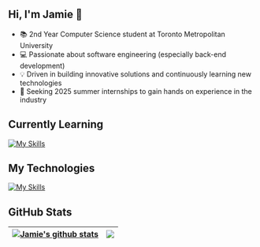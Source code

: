 ## Hi, I'm Jamie 👋
- 📚 2nd Year Computer Science student at Toronto Metropolitan University
- 💻 Passionate about software engineering (especially back-end development) 
- 💡 Driven in building innovative solutions and continuously learning new technologies
- 💼 Seeking 2025 summer internships to gain hands on experience in the industry

## Currently Learning
[![My Skills](https://skillicons.dev/icons?i=c,cpp,postgres,pytorch,spring)](https://skillicons.dev)

## My Technologies
[![My Skills](https://skillicons.dev/icons?i=js,py,java,html,css,nodejs,react,mongo)](https://skillicons.dev)

## GitHub Stats
| <a href="https://github-readme-stats.vercel.app/api?username=jchiu21&theme=tokyonight"><img align="center" src="https://github-readme-stats.vercel.app/api?username=jchiu21&show_icons=true&include_all_commits=true&theme=tokyonight&hide_border=true" alt="Jamie's github stats" /></a> | <a href="https://github-readme-stats.vercel.app/api/top-langs/?username=jchiu21&layout=compact&theme=tokyonight&hide_border=true"><img align="center" src="https://github-readme-stats.vercel.app/api/top-langs/?username=jchiu21&layout=compact&theme=tokyonight&hide_border=true" /></a> |
| ------------- | ------------- |



<!--
Here are some ideas to get you started:

- 🔭 I’m currently working on ...
- 🌱 I’m currently learning ...
- 👯 I’m looking to collaborate on ...
- 🤔 I’m looking for help with ...
- 💬 Ask me about ...
- 📫 How to reach me: ...
- 😄 Pronouns: ...
- ⚡ Fun fact: ...
-->
